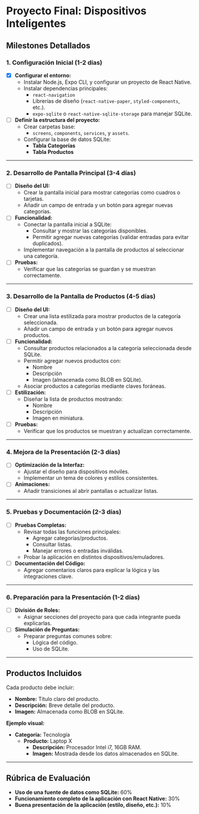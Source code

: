 # Proyecto Final: Dispositivos Inteligentes

## Milestones Detallados

### **1. Configuración Inicial** (1-2 días)

- [X] **Configurar el entorno:**
  - Instalar Node.js, Expo CLI, y configurar un proyecto de React Native.
  - Instalar dependencias principales:
    - `react-navigation`
    - Librerías de diseño (`react-native-paper`, `styled-components`, etc.).
    - `expo-sqlite` o `react-native-sqlite-storage` para manejar SQLite.
- [ ] **Definir la estructura del proyecto:**
  - Crear carpetas base:
    - `screens`, `components`, `services`, y `assets`.
  - Configurar la base de datos SQLite:
    - **Tabla Categorías**
    - **Tabla Productos**

---

### **2. Desarrollo de Pantalla Principal** (3-4 días)

- [ ] **Diseño del UI:**
  - Crear la pantalla inicial para mostrar categorías como cuadros o tarjetas.
  - Añadir un campo de entrada y un botón para agregar nuevas categorías.
- [ ] **Funcionalidad:**
  - Conectar la pantalla inicial a SQLite:
    - Consultar y mostrar las categorías disponibles.
    - Permitir agregar nuevas categorías (validar entradas para evitar duplicados).
  - Implementar navegación a la pantalla de productos al seleccionar una categoría.
- [ ] **Pruebas:**
  - Verificar que las categorías se guardan y se muestran correctamente.

---

### **3. Desarrollo de la Pantalla de Productos** (4-5 días)

- [ ] **Diseño del UI:**
  - Crear una lista estilizada para mostrar productos de la categoría seleccionada.
  - Añadir un campo de entrada y un botón para agregar nuevos productos.
- [ ] **Funcionalidad:**
  - Consultar productos relacionados a la categoría seleccionada desde SQLite.
  - Permitir agregar nuevos productos con:
    - Nombre
    - Descripción
    - Imagen (almacenada como BLOB en SQLite).
  - Asociar productos a categorías mediante claves foráneas.
- [ ] **Estilización:**
  - Diseñar la lista de productos mostrando:
    - Nombre
    - Descripción
    - Imagen en miniatura.
- [ ] **Pruebas:**
  - Verificar que los productos se muestran y actualizan correctamente.

---

### **4. Mejora de la Presentación** (2-3 días)

- [ ] **Optimización de la Interfaz:**
  - Ajustar el diseño para dispositivos móviles.
  - Implementar un tema de colores y estilos consistentes.
- [ ] **Animaciones:**
  - Añadir transiciones al abrir pantallas o actualizar listas.

---

### **5. Pruebas y Documentación** (2-3 días)

- [ ] **Pruebas Completas:**
  - Revisar todas las funciones principales:
    - Agregar categorías/productos.
    - Consultar listas.
    - Manejar errores o entradas inválidas.
  - Probar la aplicación en distintos dispositivos/emuladores.
- [ ] **Documentación del Código:**
  - Agregar comentarios claros para explicar la lógica y las integraciones clave.

---

### **6. Preparación para la Presentación** (1-2 días)

- [ ] **División de Roles:**
  - Asignar secciones del proyecto para que cada integrante pueda explicarlas.
- [ ] **Simulación de Preguntas:**
  - Preparar preguntas comunes sobre:
    - Lógica del código.
    - Uso de SQLite.

---

## Productos Incluidos

Cada producto debe incluir:

- **Nombre:** Título claro del producto.
- **Descripción:** Breve detalle del producto.
- **Imagen:** Almacenada como BLOB en SQLite.

**Ejemplo visual:**

- **Categoría:** Tecnología
  - **Producto:** Laptop X
    - **Descripción:** Procesador Intel i7, 16GB RAM.
    - **Imagen:** Mostrada desde los datos almacenados en SQLite.

---

## Rúbrica de Evaluación

- **Uso de una fuente de datos como SQLite:** 60%
- **Funcionamiento completo de la aplicación con React Native:** 30%
- **Buena presentación de la aplicación (estilo, diseño, etc.):** 10%
